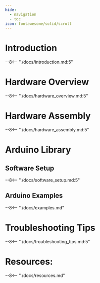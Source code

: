 ```yaml
---
hide:
  - navigation
  - toc
icon: fontawesome/solid/scroll
---
```


# Introduction
--8<-- "./docs/introduction.md:5"

# Hardware Overview
--8<-- "./docs/hardware_overview.md:5"

# Hardware Assembly
--8<-- "./docs/hardware_assembly.md:5"

# <Product Name> Arduino Library

## Software Setup
--8<-- "./docs/software_setup.md:5"

## Arduino Examples
--8<-- "./docs/examples.md"

# Troubleshooting Tips
--8<-- "./docs/troubleshooting_tips.md:5"

# Resources:
--8<-- "./docs/resources.md"